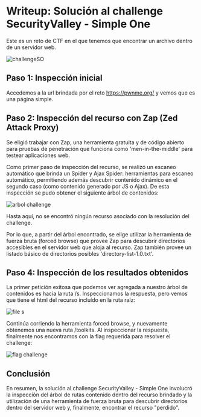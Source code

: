 # Writeup: Solución al challenge SecurityValley - Simple One

Este es un reto de CTF en el que tenemos que encontrar un archivo dentro de un servidor web.

![challengeSO](https://user-images.githubusercontent.com/34712618/221376136-d33dcaa2-8029-4cdc-a0af-4eaaaa0fd8e3.png)

## Paso 1: Inspección inicial
Accedemos a la url brindada por el reto https://pwnme.org/ y vemos que es una página simple.

## Paso 2: Inspección del recurso con Zap (Zed Attack Proxy)
Se eligió trabajar con Zap, una herramienta gratuita y de código abierto para pruebas de penetración que funciona como 'men-in-the-middle' para testear aplicaciones web.

Como primer paso de inspección del recurso, se realizó un escaneo automático que brinda un Spider y Ajax Spider: herramientas para escaneo automático, permitiendo además descubrir contenido dinámico en el segundo caso (como contenido generado por JS o Ajax). De esta inspección se pudo obtener el siguiente árbol de contenidos:

![arbol challenge](https://user-images.githubusercontent.com/34712618/221376279-df6a32dd-4474-428f-b5c4-1e0d5fc4708a.png)

Hasta aquí, no se encontró ningún recurso asociado con la resolución del challenge. 

Por lo que, a partir del árbol encontrado, se elige utilizar la herramienta de fuerza bruta (forced browse) que provee Zap para descubrir directorios accesibles en el servidor web que aloja al recurso. Zap también provee un listado básico de directorios posibles 'directory-list-1.0.txt'.

## Paso 4: Inspección de los resultados obtenidos

La primer petición exitosa que podemos ver agregada a nuestro árbol de contenidos es hacia la ruta /s. Inspeccionamos la respuesta, pero vemos que tiene el html del recurso incluído en la ruta raíz:

![file s](https://user-images.githubusercontent.com/34712618/221376111-c8329aa7-02f3-4d42-8960-87ceef286ffa.png)

Continúa corriendo la herramienta forced browse, y nuevamente obtenemos una nueva ruta /toolkits. Al inspeccionar la respuesta, finalmente nos encontramos con la flag requerida para resolver el challenge:

![flag challenge](https://user-images.githubusercontent.com/34712618/221376119-a64a1014-8c99-49ee-a123-8275af1fed65.png)

## Conclusión
En resumen, la solución al challenge SecurityValley - Simple One involucró la inspección del árbol de rutas contenido dentro del recurso brindado y la utilización de una herramienta de fuerza bruta para descubrir directorios dentro del servidor web y, finalmente, encontrar el recurso "perdido".
